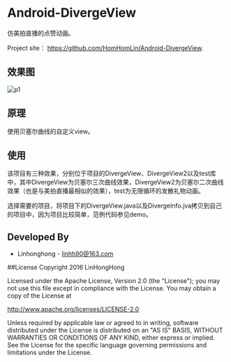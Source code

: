 # Android-DivergeView

仿美拍直播的点赞动画。

Project site： <https://github.com/HomHomLin/Android-DivergeView>.

## 效果图

![p1](https://raw.githubusercontent.com/HomHomLin/Android-DivergeView/master/demo.gif)

## 原理

使用贝塞尔曲线的自定义view。

## 使用

该项目有三种效果，分别位于项目的DivergeView、DivergeView2以及test库中，其中DivergeView为贝塞尔三次曲线效果，DivergeView2为贝塞尔二次曲线效果（也是与美拍直播最相似的效果），test为无限循环的发散礼物动画。

选择需要的项目，将项目下的DivergeView.java以及DivergeInfo.jva拷贝到自己的项目中，因为项目比较简单，范例代码参见demo。

## Developed By

 * Linhonghong - <linhh90@163.com>


##License
Copyright 2016 LinHongHong

Licensed under the Apache License, Version 2.0 (the "License");
you may not use this file except in compliance with the License.
You may obtain a copy of the License at

   http://www.apache.org/licenses/LICENSE-2.0

Unless required by applicable law or agreed to in writing, software
distributed under the License is distributed on an "AS IS" BASIS,
WITHOUT WARRANTIES OR CONDITIONS OF ANY KIND, either express or implied.
See the License for the specific language governing permissions and
limitations under the License.